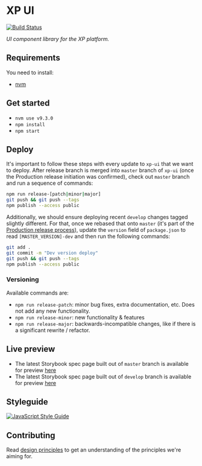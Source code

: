 # XP UI

[![Build Status](https://secure.travis-ci.org/x-team/xp-ui.png)](https://travis-ci.org/x-team/xp-ui)

_UI component library for the XP platform._

## Requirements

You need to install:

- [nvm](https://github.com/creationix/nvm)

## Get started

- `nvm use v9.3.0`
- `npm install`
- `npm start`

## Deploy

It's important to follow these steps with every update to `xp-ui` that we want to deploy. After release branch is merged into `master` branch of `xp-ui` (once the Production release initiation was confirmed), check out `master` branch and run a sequence of commands:

```sh
npm run release-[patch|minor|major]
git push && git push --tags
npm publish --access public
```

Additionally, we should ensure deploying recent `develop` changes tagged slightly different. For that, once we rebased that onto `master` (it's part of the [Production release process](https://x-team-internal.atlassian.net/wiki/spaces/XD/pages/340426777/To+Production)), update the `version` field of `package.json` to read `[MASTER_VERSION]-dev` and then run the following commands:

```sh
git add .
git commit -m "Dev version deploy"
git push && git push --tags
npm publish --access public
```

### Versioning

Available commands are:

- `npm run release-patch`: minor bug fixes, extra documentation, etc. Does not add any new functionality.
- `npm run release-minor`: new functionality & features
- `npm run release-major`: backwards-incompatible changes, like if there is a significant rewrite / refactor.

## Live preview

- The latest Storybook spec page built out of `master` branch is available for preview [here](https://x-team.github.io/xp-ui/)
- The latest Storybook spec page built out of `develop` branch is available for preview [here](https://xpui-develop.netlify.com/)

## Styleguide

[![JavaScript Style Guide](https://cdn.rawgit.com/standard/standard/master/badge.svg)](https://standardjs.com/rules.html)

## Contributing

Read [design principles](./design-principles.md) to get an understanding of the principles we're aiming for.
